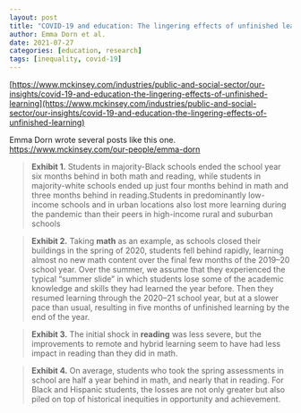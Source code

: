 ```yaml
---
layout: post
title: "COVID-19 and education: The lingering effects of unfinished learning"
author: Emma Dorn et al.
date: 2021-07-27
categories: [education, research]
tags: [inequality, covid-19]
---
```


[https://www.mckinsey.com/industries/public-and-social-sector/our-insights/covid-19-and-education-the-lingering-effects-of-unfinished-learning](https://www.mckinsey.com/industries/public-and-social-sector/our-insights/covid-19-and-education-the-lingering-effects-of-unfinished-learning)

Emma Dorn wrote several posts like this one. https://www.mckinsey.com/our-people/emma-dorn

> **Exhibit 1.** Students in majority-Black schools ended the school year six months behind in both math and reading, while students in majority-white schools ended up just four months behind in math and three months behind in reading.Students in predominantly low-income schools and in urban locations also lost more learning during the pandemic than their peers in high-income rural and suburban schools

> **Exhibit 2.** Taking **math** as an example, as schools closed their buildings in the spring of 2020, students fell behind rapidly, learning almost no new math content over the final few months of the 2019–20 school year. Over the summer, we assume that they experienced the typical “summer slide” in which students lose some of the academic knowledge and skills they had learned the year before. Then they resumed learning through the 2020–21 school year, but at a slower pace than usual, resulting in five months of unfinished learning by the end of the year.

> **Exhibit 3.** The initial shock in **reading** was less severe, but the improvements to remote and hybrid learning seem to have had less impact in reading than they did in math.

> **Exhibit 4.** On average, students who took the spring assessments in school are half a year behind in math, and nearly that in reading. For Black and Hispanic students, the losses are not only greater but also piled on top of historical inequities in opportunity and achievement.
